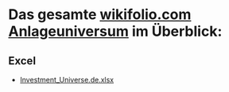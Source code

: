 # Das gesamte [wikifolio.com Anlageuniversum](https://www.wikifolio.com/de/de/hilfe/tutorials-trader/handel-hinweise/anlageuniversum) im Überblick:

## Excel

- [Investment_Universe.de.xlsx](https://wikifolio.blob.core.windows.net/prod-documents/Investment_Universe.de.xlsx)
